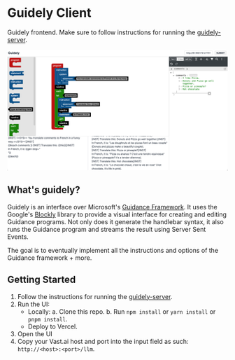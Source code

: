 # Guidely Client

Guidely frontend. Make sure to follow instructions for running the [guidely-server](https://github.com/quietrocket/guidely-server).

![Guidely](media/guidely.png)

## What's guidely?

Guidely is an interface over Microsoft's [Guidance Framework](https://github.com/microsoft/guidance). It uses the Google's [Blockly](https://developers.google.com/blockly) library to provide a visual interface for creating and editing Guidance programs. Not only does it generate the handlebar syntax, it also runs the Guidance program and streams the result using Server Sent Events.

The goal is to eventually implement all the instructions and options of the Guidance framework + more.

## Getting Started

1. Follow the instructions for running the [guidely-server](https://github.com/quietrocket/guidely-server).
2. Run the UI:
   - Locally:
     a. Clone this repo.
     b. Run `npm install` or `yarn install` or `pnpm install`.
   - Deploy to Vercel.
3. Open the UI
4. Copy your Vast.ai host and port into the input field as such: `http://<host>:<port>/llm`.
